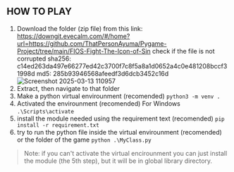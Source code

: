  ## HOW TO PLAY
1. Download the folder (zip file) from this link: https://downgit.evecalm.com/#/home?url=https://github.com/ThatPersonAyuma/Pygame-Project/tree/main/FIOS-Fight-The-Icon-of-Sin
check if the file is not corrupted
sha256: c14ed263da497e66277ed42c3700f7c8f5a8a1d0652a4c0e481208bccf31998d
md5: 285b93946568afeedf3d6dcb3452c16d
![Screenshot 2025-03-13 110957](https://github.com/user-attachments/assets/1c4fad18-07af-4e8f-b8c3-a61828316c11)
2. Extract, then navigate to that folder
3. Make a python virtual envirounment (recomended)
   `python3 -m venv .`
4. Activated the envirounment (recomended)
   For Windows
   `.\Scripts\activate`
5. install the module needed using the requirement text (recomended)
   `pip install -r requirement.txt`
6. try to run the python file inside the virtual envirounment (recomended) or the folder of the game
    `python .\MyClass.py`
>Note: if you can't activate the virtual encirounment you can just install the module (the 5th step), but it will be in global library directory.
